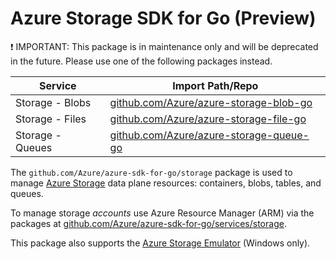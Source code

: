 # Azure Storage SDK for Go (Preview)

:exclamation: IMPORTANT: This package is in maintenance only and will be deprecated in the
future. Please use one of the following packages instead.

| Service | Import Path/Repo |
|---------|------------------|
| Storage - Blobs | [github.com/Azure/azure-storage-blob-go](https://github.com/Azure/azure-storage-blob-go) |
| Storage - Files | [github.com/Azure/azure-storage-file-go](https://github.com/Azure/azure-storage-file-go) |
| Storage - Queues | [github.com/Azure/azure-storage-queue-go](https://github.com/Azure/azure-storage-queue-go) |

The `github.com/Azure/azure-sdk-for-go/storage` package is used to manage
[Azure Storage](https://docs.microsoft.com/azure/storage/) data plane
resources: containers, blobs, tables, and queues.

To manage storage *accounts* use Azure Resource Manager (ARM) via the packages
at [github.com/Azure/azure-sdk-for-go/services/storage](https://github.com/Azure/azure-sdk-for-go/tree/master/services/storage).

This package also supports the [Azure Storage
Emulator](https://azure.microsoft.com/documentation/articles/storage-use-emulator/)
(Windows only).
